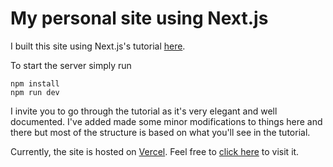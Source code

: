 # My personal site using Next.js

I built this site using Next.js's tutorial <a href="https://nextjs.org/learn/basics/create-nextjs-app/setup">here</a>.

To start the server simply run 
```
npm install
npm run dev
```

I invite you to go through the tutorial as it's very elegant and well documented. I've added made some minor modifications to things here and there but most of the structure is based on what you'll see in the tutorial.

Currently, the site is hosted on <a href="https://vercel.com/">Vercel</a>. Feel free to <a href="https://franciscojavierarceo-github-io.vercel.app/">click here</a> to visit it.